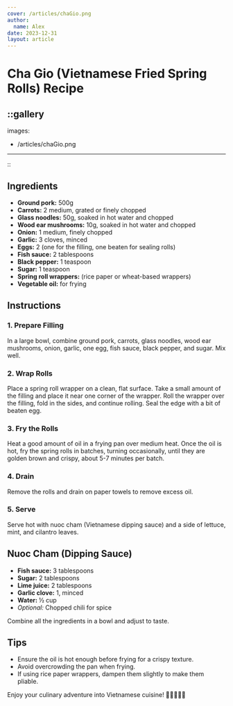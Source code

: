 ```yaml
---
cover: /articles/chaGio.png
author:
  name: Alex
date: 2023-12-31
layout: article
---
```


# Cha Gio (Vietnamese Fried Spring Rolls) Recipe

::gallery
---
images:
  - /articles/chaGio.png
---
::

## Ingredients

- **Ground pork:** 500g
- **Carrots:** 2 medium, grated or finely chopped
- **Glass noodles:** 50g, soaked in hot water and chopped
- **Wood ear mushrooms:** 10g, soaked in hot water and chopped
- **Onion:** 1 medium, finely chopped
- **Garlic:** 3 cloves, minced
- **Eggs:** 2 (one for the filling, one beaten for sealing rolls)
- **Fish sauce:** 2 tablespoons
- **Black pepper:** 1 teaspoon
- **Sugar:** 1 teaspoon
- **Spring roll wrappers:** (rice paper or wheat-based wrappers)
- **Vegetable oil:** for frying

## Instructions

### 1. Prepare Filling
In a large bowl, combine ground pork, carrots, glass noodles, wood ear mushrooms, onion, garlic, one egg, fish sauce, black pepper, and sugar. Mix well.

### 2. Wrap Rolls
Place a spring roll wrapper on a clean, flat surface. Take a small amount of the filling and place it near one corner of the wrapper. Roll the wrapper over the filling, fold in the sides, and continue rolling. Seal the edge with a bit of beaten egg.

### 3. Fry the Rolls
Heat a good amount of oil in a frying pan over medium heat. Once the oil is hot, fry the spring rolls in batches, turning occasionally, until they are golden brown and crispy, about 5-7 minutes per batch.

### 4. Drain
Remove the rolls and drain on paper towels to remove excess oil.

### 5. Serve
Serve hot with nuoc cham (Vietnamese dipping sauce) and a side of lettuce, mint, and cilantro leaves.

## Nuoc Cham (Dipping Sauce)

- **Fish sauce:** 3 tablespoons
- **Sugar:** 2 tablespoons
- **Lime juice:** 2 tablespoons
- **Garlic clove:** 1, minced
- **Water:** ½ cup
- *Optional:* Chopped chili for spice

Combine all the ingredients in a bowl and adjust to taste.

## Tips

- Ensure the oil is hot enough before frying for a crispy texture.
- Avoid overcrowding the pan when frying.
- If using rice paper wrappers, dampen them slightly to make them pliable.

Enjoy your culinary adventure into Vietnamese cuisine! 🍴🌯🇻🇳🍤

